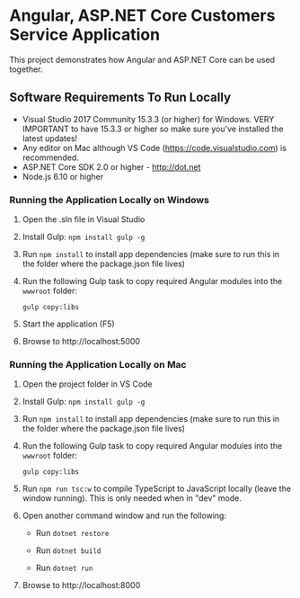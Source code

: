 # Angular, ASP.NET Core Customers Service Application

This project demonstrates how Angular and ASP.NET Core can be used together.


## Software Requirements To Run Locally

* Visual Studio 2017 Community 15.3.3 (or higher) for Windows. VERY IMPORTANT to have 15.3.3 or higher so make sure you've installed the latest updates!
* Any editor on Mac although VS Code (https://code.visualstudio.com) is recommended.
* ASP.NET Core SDK 2.0 or higher - http://dot.net 
* Node.js 6.10 or higher

### Running the Application Locally on Windows

1. Open the .sln file in Visual Studio

1. Install Gulp: `npm install gulp -g`

1. Run `npm install` to install app dependencies (make sure to run this in the folder where the package.json file lives)

1. Run the following Gulp task to copy required Angular modules into the `wwwroot` folder: 

    `gulp copy:libs`

1. Start the application (F5)

1. Browse to http://localhost:5000

### Running the Application Locally on Mac

1. Open the project folder in VS Code

1. Install Gulp: `npm install gulp -g`

1. Run `npm install` to install app dependencies (make sure to run this in the folder where the package.json file lives)

1. Run the following Gulp task to copy required Angular modules into the `wwwroot` folder: 

    `gulp copy:libs`

1. Run `npm run tsc:w` to compile TypeScript to JavaScript locally (leave the window running). This is only needed when in "dev" mode.

1. Open another command window and run the following:

    * Run `dotnet restore`

    * Run `dotnet build`

    * Run `dotnet run`

1. Browse to http://localhost:8000